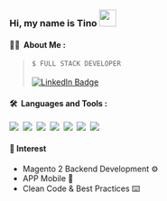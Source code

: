 ### Hi, my name is Tino <img src="https://media.giphy.com/media/hvRJCLFzcasrR4ia7z/giphy.gif" width="30px">

#### :man_technologist: &nbsp;About Me :
> `$ FULL STACK DEVELOPER` </br></br>
> <a href="https://www.linkedin.com/in/tinogarciaolivares/"><img src="https://img.shields.io/badge/LinkedIn-blue?style=for-the-badge&logo=linkedin&logoColor=white" alt="LinkedIn Badge"></a>

<!-- <p align="center"><img src="https://komarev.com/ghpvc/?username=tinogarcia&style=flat-square&color=blue" alt=""></p> -->

#### 🛠 &nbsp;Languages and Tools :

<p>
<img src="https://img.shields.io/badge/-HTML-red"/>&nbsp;
<img src="https://img.shields.io/badge/-CSS-blue"/>&nbsp;
<img src="https://img.shields.io/badge/-JavaScript-yellow"/>&nbsp;
<img src="https://img.shields.io/badge/-PHP-purple"/>&nbsp;
<img src="https://img.shields.io/badge/-Magento-orange"/>&nbsp;
<img src="https://img.shields.io/badge/-VUE-green"/>&nbsp;
<img src="https://img.shields.io/badge/-Laravel-purple"/>&nbsp;
</p>

#### 📓 Interest

- Magento 2 Backend Development ⚙️
- APP Mobile 📱
- Clean Code & Best Practices ⌨️

<!--#### 🔥 &nbsp; My Stats :
[![GitHub Streak](http://github-readme-streak-stats.herokuapp.com?user=tinogarcia&theme=dark&background=000000)](https://git.io/streak-stats)

[![Top Langs](https://github-readme-stats.vercel.app/api/top-langs/?username=tinogarcia&layout=compact&theme=vision-friendly-dark)](https://github.com/anuraghazra/github-readme-stats) -->
